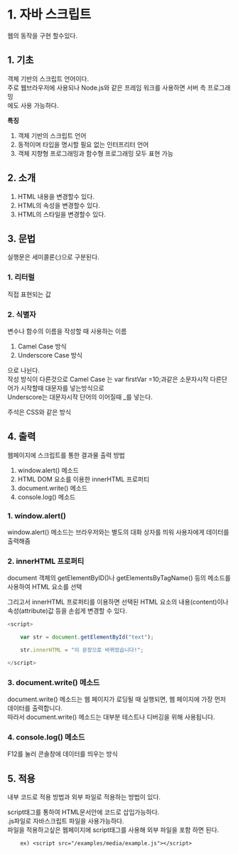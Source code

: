 # 1. 자바 스크립트
웹의 동작을 구현 할수있다.     

## 1. 기초 

객체 기반의 스크립트 언어이다.     
주로 웹브라우저에 사용되나 Node.js와 같은 프레임 워크를 사용하면 서버 측 프로그래밍     
에도 사용 가능하다.     

**특징**

1. 객체 기반의 스크립트 언어
2. 동적이며 타입을 명시할 필요 없는 인터프리터 언어
3. 객체 지향형 프로그래밍과 함수형 프로그래밍 모두 표현 가능


## 2. 소개

1. HTML 내용을 변경할수 있다.
2. HTML의 속성을 변경할수 있다.
3. HTML의 스타일을 변경할수 있다.


## 3. 문법

실행문은 세미콜론(;)으로 구분된다.   

### 1. 리터럴
직접 표현되는 값

### 2. 식별자

변수나 함수의 이름을 작성할 때 사용하는 이름

1. Camel Case 방식
2. Underscore Case 방식

으로 나뉜다.       
작성 방식이 다른것으로  Camel Case 는 var firstVar =10;과같은 소문자시작 다른단어가 시작할때 대문자를 넣는방식으로       
Underscore는 대문자시작 단어의 이어질때 _를 넣는다.

주석은 CSS와 같은 방식      

## 4. 출력
웹페이지에 스크립트를 통한 결과물 출력 방법

1. window.alert() 메소드
2. HTML DOM 요소를 이용한 innerHTML 프로퍼티
3. document.write() 메소드
4. console.log() 메소드


### 1. window.alert()
window.alert() 메소드는 브라우저와는 별도의 대화 상자를 띄워 사용자에게 데이터를 출력해줌


### 2. innerHTML 프로퍼티
document 객체의 getElementByID()나 getElementsByTagName() 등의 메소드를 사용하여 HTML 요소를 선택           

그리고서 innerHTML 프로퍼티를 이용하면 선택된 HTML 요소의 내용(content)이나 속성(attribute)값 등을 손쉽게 변경할 수 있다.

```javaScript
<script>

    var str = document.getElementById("text");

    str.innerHTML = "이 문장으로 바뀌었습니다!";

</script>
```

### 3. document.write() 메소드

document.write() 메소드는 웹 페이지가 로딩될 때 실행되면, 웹 페이지에 가장 먼저 데이터를 출력합니다.        
따라서 document.write() 메소드는 대부분 테스트나 디버깅을 위해 사용됩니다.        


### 4. console.log() 메소드
F12를 눌러 콘솔창에 데이터를 띄우는 방식

## 5. 적용

내부 코드로 적용 방법과 외부 파일로 적용하는 방법이 있다.       

script태그를 통하여 HTML문서안에 코드로 삽입가능하다.       
.js파일로 자바스크립트 파일을 사용가능하다.        
파일을 적용하고싶은 웹페이지에 script태그를 사용해 외부 파일을 포함 하면 된다.      

        ex) <script src="/examples/media/example.js"></script>   

